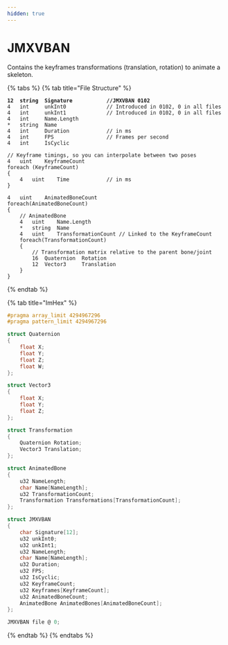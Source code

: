 ```yaml
---
hidden: true
---
```


# JMXVBAN

Contains the keyframes transformations (translation, rotation) to animate a skeleton.

{% tabs %}
{% tab title="File Structure" %}
<pre class="language-csharp"><code class="lang-csharp"><strong>12  string  Signature           //JMXVBAN 0102
</strong>4   int     unkInt0             // Introduced in 0102, 0 in all files
4   int     unkInt1             // Introduced in 0102, 0 in all files
4   int     Name.Length
*   string  Name
4   int     Duration            // in ms
4   int     FPS                 // Frames per second
4   int     IsCyclic

// Keyframe timings, so you can interpolate between two poses
4   uint    KeyframeCount
foreach (KeyframeCount)
{
    4   uint    Time            // in ms
}

4   uint    AnimatedBoneCount
foreach(AnimatedBoneCount)
{
    // AnimatedBone
    4   uint    Name.Length
    *   string  Name
    4   uint    TransformationCount // Linked to the KeyframeCount
    foreach(TransformationCount)
    {
        // Transformation matrix relative to the parent bone/joint
        16  Quaternion  Rotation
        12  Vector3     Translation
    }
}
</code></pre>
{% endtab %}

{% tab title="ImHex" %}
```c
#pragma array_limit 4294967296
#pragma pattern_limit 4294967296

struct Quaternion
{
    float X;
    float Y;
    float Z;
    float W;
};

struct Vector3
{
    float X;
    float Y;
    float Z;
};

struct Transformation
{
    Quaternion Rotation;
    Vector3 Translation;
};

struct AnimatedBone
{
    u32 NameLength;
    char Name[NameLength];
    u32 TransformationCount;
    Transformation Transformations[TransformationCount];
};

struct JMXVBAN
{
    char Signature[12];
    u32 unkInt0;
    u32 unkInt1;
    u32 NameLength;
    char Name[NameLength];
    u32 Duration;
    u32 FPS;
    u32 IsCyclic;
    u32 KeyframeCount;
    u32 Keyframes[KeyframeCount];
    u32 AnimatedBoneCount;
    AnimatedBone AnimatedBones[AnimatedBoneCount];
};

JMXVBAN file @ 0;
```
{% endtab %}
{% endtabs %}
